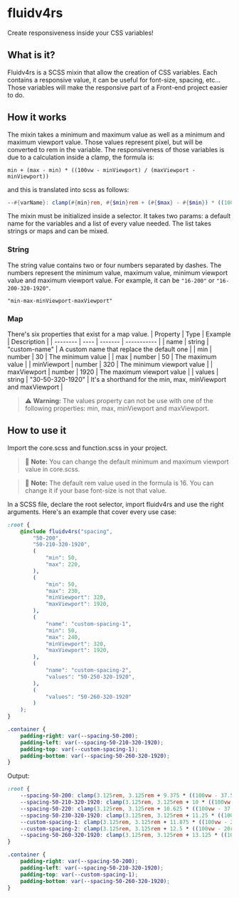 # fluidv4rs
Create responsiveness inside your CSS variables!

## What is it?
Fluidv4rs is a SCSS mixin that allow the creation of CSS variables. Each contains a responsive value, it can be useful for font-size, spacing, etc... Those variables will make the responsive part of a Front-end project easier to do.

## How it works
The mixin takes a minimum and maximum value as well as a minimum and maximum viewport value. Those values represent pixel, but will be converted to rem in the variable. The responsiveness of those variables is due to a calculation inside a clamp, the formula is:
```
min + (max - min) * ((100vw - minViewport) / (maxViewport - minViewport))
```

and this is translated into scss as follows:
```scss
--#{varName}: clamp(#{min}rem, #{$min}rem + (#{$max} - #{$min}) * ((100vw - #{$minViewport}rem) / (#{$maxViewport} - #{$minViewport})), #{max}rem);
```

The mixin must be initialized inside a selector. It takes two params: a default name for the variables and a list of every value needed. The list takes strings or maps and can be mixed.

### String
The string value contains two or four numbers separated by dashes. The numbers represent the minimum value, maximum value, minimum viewport value and maximum viewport value. For example, it can be `"16-200"` or `"16-200-320-1920"`.
```
"min-max-minViewport-maxViewport"
```

### Map
There's six properties that exist for a map value.
| Property | Type | Example | Description |
| -------- | ---- | ------- | ----------- |
| name | string | "custom-name" | A custom name that replace the default one |
| min | number | 30 | The minimum value |
| max | number | 50 | The maximum value |
| minViewport | number | 320 | The minimum viewport value |
| maxViewport | number | 1920 | The maximum viewport value |
| values | string | "30-50-320-1920" | It's a shorthand for the min, max, minViewport and maxViewport |
> :warning: **Warning:** The values property can not be use with one of the following properties: min, max, minViewport and maxViewport.

## How to use it
Import the core.scss and function.scss in your project.

> :memo: **Note:** You can change the default minimum and maximum viewport value in core.scss.

> :memo: **Note:** The default rem value used in the formula is 16. You can change it if your base font-size is not that value.

In a SCSS file, declare the root selector, import fluidv4rs and use the right arguments. Here's an example that cover every use case:
```scss
:root {
    @include fluidv4rs("spacing",
        "50-200",
        "50-210-320-1920",
        (
            "min": 50,
            "max": 220,
        ), 
        (
            "min": 50,
            "max": 230,
            "minViewport": 320,
            "maxViewport": 1920,
        ),
        (
            "name": "custom-spacing-1",
            "min": 50,
            "max": 240,
            "minViewport": 320,
            "maxViewport": 1920,
        ),
        (
            "name": "custom-spacing-2",
            "values": "50-250-320-1920",
        ),
        (
            "values": "50-260-320-1920"
        )
    );
}

.container {
    padding-right: var(--spacing-50-200);
    padding-left: var(--spacing-50-210-320-1920);
    padding-top: var(--custom-spacing-1);
    padding-bottom: var(--spacing-50-260-320-1920);
}
```

Output:
```css
:root {
    --spacing-50-200: clamp(3.125rem, 3.125rem + 9.375 * ((100vw - 37.5rem) / 82.5), 12.5rem);
    --spacing-50-210-320-1920: clamp(3.125rem, 3.125rem + 10 * ((100vw - 20rem) / 100), 13.125rem);
    --spacing-50-220: clamp(3.125rem, 3.125rem + 10.625 * ((100vw - 37.5rem) / 82.5), 13.75rem);
    --spacing-50-230-320-1920: clamp(3.125rem, 3.125rem + 11.25 * ((100vw - 20rem) / 100), 14.375rem);
    --custom-spacing-1: clamp(3.125rem, 3.125rem + 11.875 * ((100vw - 20rem) / 100), 15rem);
    --custom-spacing-2: clamp(3.125rem, 3.125rem + 12.5 * ((100vw - 20rem) / 100), 15.625rem);
    --spacing-50-260-320-1920: clamp(3.125rem, 3.125rem + 13.125 * ((100vw - 20rem) / 100), 16.25rem);
}

.container {
    padding-right: var(--spacing-50-200);
    padding-left: var(--spacing-50-210-320-1920);
    padding-top: var(--custom-spacing-1);
    padding-bottom: var(--spacing-50-260-320-1920);
}
```

